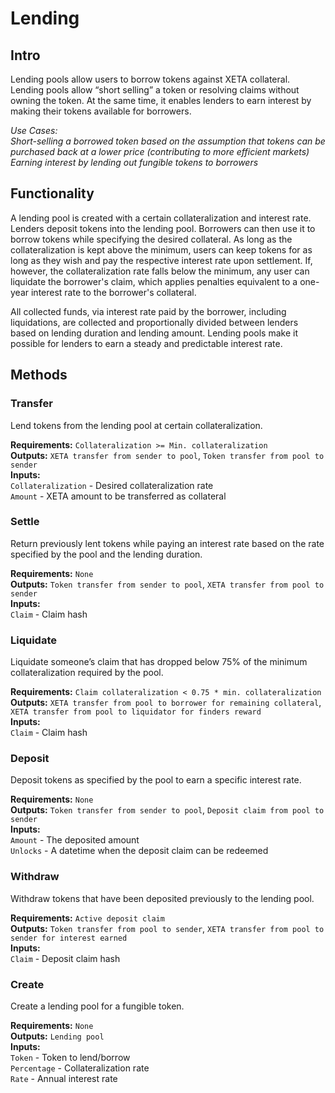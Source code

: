 # Lending

## Intro
Lending pools allow users to borrow tokens against XETA collateral. Lending pools allow “short selling” a token or resolving claims without owning the token. At the same time, it enables lenders to earn interest by making their tokens available for borrowers.

*Use Cases:  
Short-selling a borrowed token based on the assumption that tokens can be purchased back at a lower price (contributing to more efficient markets)  
Earning interest by lending out fungible tokens to borrowers*

## Functionality
A lending pool is created with a certain collateralization and interest rate. Lenders deposit tokens into the lending pool. Borrowers can then use it to borrow tokens while specifying the desired collateral. As long as the collateralization is kept above the minimum, users can keep tokens for as long as they wish and pay the respective interest rate upon settlement. If, however, the collateralization rate falls below the minimum, any user can liquidate the borrower's claim, which applies penalties equivalent to a one-year interest rate to the borrower's collateral.

All collected funds, via interest rate paid by the borrower, including liquidations, are collected and proportionally divided between lenders based on lending duration and lending amount. Lending pools make it possible for lenders to earn a steady and predictable interest rate.

## Methods

### Transfer
Lend tokens from the lending pool at certain collateralization.

**Requirements:** `Collateralization >= Min. collateralization`  
**Outputs:** `XETA transfer from sender to pool`, `Token transfer from pool to sender`  
**Inputs:**  
`Collateralization` - Desired collateralization rate  
`Amount` - XETA amount to be transferred as collateral  

### Settle
Return previously lent tokens while paying an interest rate based on the rate specified by the pool and the lending duration.

**Requirements:** `None`  
**Outputs:** `Token transfer from sender to pool`, `XETA transfer from pool to sender`  
**Inputs:**  
`Claim` - Claim hash  

### Liquidate
Liquidate someone’s claim that has dropped below 75% of the minimum collateralization required by the pool.

**Requirements:** `Claim collateralization < 0.75 * min. collateralization`  
**Outputs:** `XETA transfer from pool to borrower for remaining collateral`, `XETA transfer from pool to liquidator for finders reward`  
**Inputs:**  
`Claim` - Claim hash  

### Deposit
Deposit tokens as specified by the pool to earn a specific interest rate.

**Requirements:** `None`  
**Outputs:** `Token transfer from sender to pool`, `Deposit claim from pool to sender`  
**Inputs:**  
`Amount` - The deposited amount  
`Unlocks` - A datetime when the deposit claim can be redeemed  

### Withdraw
Withdraw tokens that have been deposited previously to the lending pool.

**Requirements:** `Active deposit claim`  
**Outputs:** `Token transfer from pool to sender`, `XETA transfer from pool to sender for interest earned`  
**Inputs:**  
`Claim` - Deposit claim hash  

### Create
Create a lending pool for a fungible token.

**Requirements:** `None`  
**Outputs:** `Lending pool`  
**Inputs:**  
`Token` - Token to lend/borrow  
`Percentage` - Collateralization rate  
`Rate` - Annual interest rate  

<div style="page-break-after: always; visibility: hidden">\pagebreak</div>